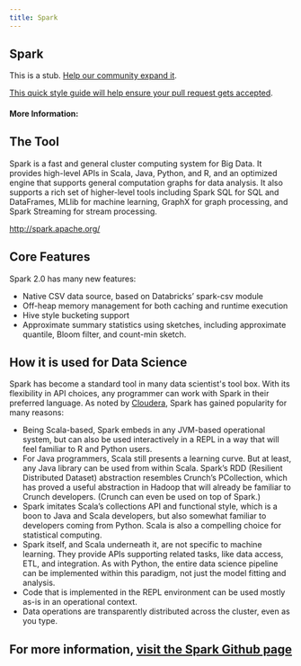 ```yaml
---
title: Spark
---
```

## Spark

This is a stub. <a href='https://github.com/freecodecamp/guides/tree/master/src/pages/data-science-tools/spark/index.md' target='_blank' rel='nofollow'>Help our community expand it</a>.

<a href='https://github.com/freecodecamp/guides/blob/master/README.md' target='_blank' rel='nofollow'>This quick style guide will help ensure your pull request gets accepted</a>.

<!-- The article goes here, in GitHub-flavored Markdown. Feel free to add YouTube videos, images, and CodePen/JSBin embeds  -->

#### More Information:
<!-- Please add any articles you think might be helpful to read before writing the article -->

## The Tool

Spark is a fast and general cluster computing system for Big Data. It provides high-level APIs in Scala, Java, Python, and R, and an optimized engine that supports general computation graphs for data analysis. It also supports a rich set of higher-level tools including Spark SQL for SQL and DataFrames, MLlib for machine learning, GraphX for graph processing, and Spark Streaming for stream processing.

http://spark.apache.org/

## Core Features
Spark 2.0 has many new features:
 * Native CSV data source, based on Databricks’ spark-csv module
 * Off-heap memory management for both caching and runtime execution
 * Hive style bucketing support
 * Approximate summary statistics using sketches, including approximate quantile, Bloom filter, and count-min sketch.
## How it is used for Data Science
Spark has become a standard tool in many data scientist's tool box. With its flexibility in API choices, any programmer can work with Spark in their preferred language. As noted by <a href=https://blog.cloudera.com/blog/2014/03/why-apache-spark-is-a-crossover-hit-for-data-scientists/>Cloudera</a>, Spark has gained popularity for many reasons:
 * Being Scala-based, Spark embeds in any JVM-based operational system, but can also be used interactively in a REPL in a way that will feel familiar to R and Python users.
 * For Java programmers, Scala still presents a learning curve. But at least, any Java library can be used from within Scala.
Spark’s RDD (Resilient Distributed Dataset) abstraction resembles Crunch’s PCollection, which has proved a useful abstraction in Hadoop that will already be familiar to Crunch developers. (Crunch can even be used on top of Spark.)
 * Spark imitates Scala’s collections API and functional style, which is a boon to Java and Scala developers, but also somewhat familiar to developers coming from Python. Scala is also a compelling choice for statistical computing.
 * Spark itself, and Scala underneath it, are not specific to machine learning. They provide APIs supporting related tasks, like data access, ETL, and integration. As with Python, the entire data science pipeline can be implemented within this paradigm, not just the model fitting and analysis.
 * Code that is implemented in the REPL environment can be used mostly as-is in an operational context.
 * Data operations are transparently distributed across the cluster, even as you type. 
 
 ## For more information, <a href=https://github.com/apache/spark>visit the Spark Github page</a>
